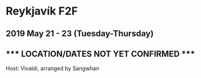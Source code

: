 # Reykjavík F2F
## 2019 May 21 - 23 (Tuesday-Thursday)
## *** LOCATION/DATES NOT YET CONFIRMED ***

Host: Vivaldi, arranged by Sangwhan
